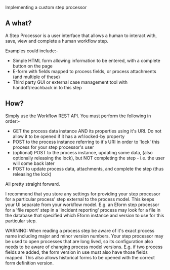 Implementing a custom step processor

## A what?

A Step Processor is a user interface that allows a human to interact with, save, view and complete a human workflow step.

Examples could include:-

- Simple HTML form allowing information to be entered, with a complete button on the page
- E-form with fields mapped to process fields, or process attachments (and multiple of these)
- Third party GUI or external case management tool with handoff/reachback in to this step

## How?

Simply use the Workflow REST API. You must perform the following in order:-

- GET the process data instance AND its properties using it's URI. Do not allow it to be opened if it has a wf:locked-by property
- POST to the process instance referring to it's URI in order to 'lock' this process for your step processor's user
- (optional) POST to the process instance, updating some data, (also optionally releasing the lock), but NOT completing the step - i.e. the user will come back later
- POST to update process data, attachments, and complete the step (thus releasing the lock)

All pretty straight forward.

I recommend that you store any settings for providing your step processor for a particular process' step external to
the process model. This keeps your UI separate from your workflow model. E.g. an Eform step processor for a 'file report'
step in a 'incident reporting' process may look for a file in the database that specified which Eform instance and version
to use for this particular step.

WARNING: When reading a process step be aware of it's exact process name including major and minor version numbers.
Your step processor may be used to open processes that are long lived, so its configuration also needs to be aware of
changing process model versions. E.g. if two process fields are added, the form version in use must also have those fields mapped.
This also allows historical forms to be opened with the correct form definition version.
